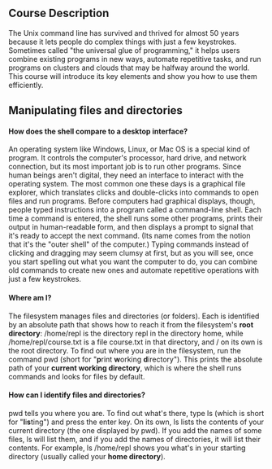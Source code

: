 ## Course Description
The Unix command line has survived and thrived for almost 50 years because it lets people do complex things with just a few keystrokes. Sometimes called "the universal glue of programming," it helps users combine existing programs in new ways, automate repetitive tasks, and run programs on clusters and clouds that may be halfway around the world. This course will introduce its key elements and show you how to use them efficiently.
## Manipulating files and directories
#### How does the shell compare to a desktop interface?
An operating system like Windows, Linux, or Mac OS is a special kind of program. It controls the computer's processor, hard drive, and network connection, but its most important job is to run other programs.
Since human beings aren't digital, they need an interface to interact with the operating system. The most common one these days is a graphical file explorer, which translates clicks and double-clicks into commands to open files and run programs. Before computers had graphical displays, though, people typed instructions into a program called a command-line shell. Each time a command is entered, the shell runs some other programs, prints their output in human-readable form, and then displays a prompt to signal that it's ready to accept the next command. (Its name comes from the notion that it's the "outer shell" of the computer.)
Typing commands instead of clicking and dragging may seem clumsy at first, but as you will see, once you start spelling out what you want the computer to do, you can combine old commands to create new ones and automate repetitive operations with just a few keystrokes.
#### Where am I?
The filesystem manages files and directories (or folders). Each is identified by an absolute path that shows how to reach it from the filesystem's **root directory**: /home/repl is the directory repl in the directory home, while /home/repl/course.txt is a file course.txt in that directory, and / on its own is the root directory.
To find out where you are in the filesystem, run the command pwd (short for "**p**rint **w**orking **d**irectory"). This prints the absolute path of your **current working directory**, which is where the shell runs commands and looks for files by default.
#### How can I identify files and directories?
pwd tells you where you are. To find out what's there, type ls (which is short for "**l**i**s**ting") and press the enter key. On its own, ls lists the contents of your current directory (the one displayed by pwd). If you add the names of some files, ls will list them, and if you add the names of directories, it will list their contents. For example, ls /home/repl shows you what's in your starting directory (usually called your **home directory**).